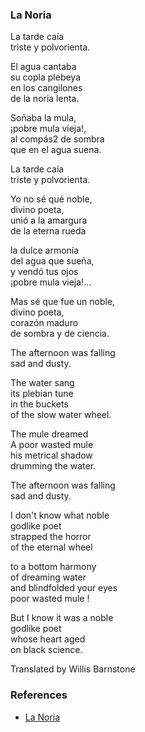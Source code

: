 
### La Noria

La tarde caía   
triste y polvorienta.

El agua cantaba  
su copla plebeya  
en los cangilones  
de la noria lenta.

Soñaba la mula,  
¡pobre mula vieja!,  
al compás2 de sombra  
que en el agua suena.

La tarde caía  
triste y polvorienta.

Yo no sé qué noble,  
divino poeta,  
unió a la amargura  
de la eterna rueda

la dulce armonía  
del agua que sueña,  
y vendó tus ojos  
¡pobre mula vieja!…

Mas sé que fue un noble,  
divino poeta,  
corazón maduro  
de sombra y de ciencia.

The afternoon was falling  
sad and dusty.

The water sang  
its plebian tune  
in the buckets  
of the slow water wheel.

The mule dreamed  
A poor wasted mule  
his metrical shadow  
drumming the water.

The afternoon was falling  
sad and dusty.

I don't know what noble  
godlike poet  
strapped the horror  
of the eternal wheel  

to a bottom harmony  
of dreaming water  
and blindfolded your eyes  
poor wasted mule !  

But I know it was a noble  
godlike poet  
whose heart aged  
on black science.

Translated by Willis Barnstone

### References

* [La Noria](https://hablacultura.com/cultura-textos-aprender-espanol/cultura/antonio-machado-la-noria/)
